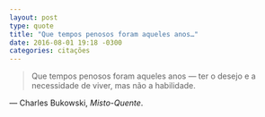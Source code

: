 ```yaml
---
layout: post
type: quote
title: "Que tempos penosos foram aqueles anos…"
date: 2016-08-01 19:18 -0300
categories: citações
---
```

>Que tempos penosos foram aqueles anos — ter o desejo e a necessidade de viver, mas não a habilidade.

— Charles Bukowski, _Misto-Quente_.
